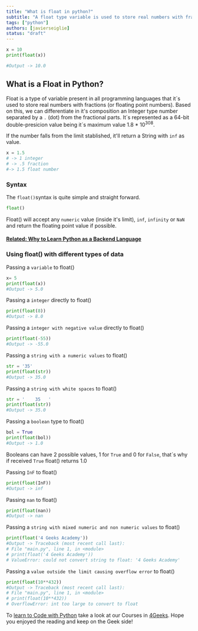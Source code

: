 ```yaml
---
title: "What is float in python?"
subtitle: "A float type variable is used to store real numbers with fractions (or floating point numbers). The float() method returns a float number from any received integer, numeric string or even a boolean!"
tags: ["python"]
authors: [javierseiglie]
status: "draft"
---
```



```python
x = 10
print(float(x))

#Output -> 10.0
```

## What is a Float in Python?

Float is a type of variable present in all programming languages that it´s used to store real numbers with fractions (or floating point numbers). Based on this, we can differentiate in it's composition an Integer type number separated by a `.` (dot) from the fractional parts. It´s represented as a 64-bit double-presicion value being it´s maximum value 1.8 * 10<sup>308</sup>. 

If the number falls from the limit stablished, it'll return a String with `inf` as value.

```python
x = 1.5
# -> 1 integer
# -> .5 fraction
#-> 1.5 float number
```

### Syntax

The `float()`syntax is quite simple and straight forward.

```python
float()
```

Float() will accept any `numeric` value (inside it's limit), `inf`, `infinity` or `NaN`  and return the floating point value if possible.

#### [**Related: Why to Learn Python as a Backend Language**](https://4geeksacademy.com/us/python-bootcamp/why-we-teach-python-4geeks)

### Using float() with different types of data

Passing a `variable` to float()

```python
x= 5
print(float(x))
#Output -> 5.0
```

Passing a `integer` directly to float()
```python
print(float(8))
#Output -> 8.0
```

Passing a `integer with negative value` directly to float()
```python
print(float(-55))
#Output -> -55.0
```

Passing a `string with a numeric values` to float()
```python
str = '35'
print(float(str))
#Output -> 35.0
```

Passing a `string with white spaces` to float()
```python
str = '    35   '
print(float(str))
#Output -> 35.0
```

Passing a `boolean` type to float()

```python
bol = True
print(float(bol))
#Output -> 1.0
```

Booleans can have 2 possible values, 1 for `True` and 0 for `False`, that´s why if received `True` float() returns 1.0

Passing `InF` to float()
```python
print(float(InF))
#Output -> inf
```

Passing `nan` to float()
```python
print(float(nan))
#Output -> nan
```

Passing a `string with mixed numeric and non numeric values` to float()
```python
print(float('4 Geeks Academy'))
#Output -> Traceback (most recent call last):
# File "main.py", line 1, in <module>
# print(float('4 Geeks Academy'))
# ValueError: could not convert string to float: '4 Geeks Academy'
```

Passing a `value outside the limit causing overflow error` to float() 

```python
print(float(10**432))
#Output -> Traceback (most recent call last):
# File "main.py", line 1, in <module>
# print(float(10**432))
# OverflowError: int too large to convert to float
```

To [learn to Code with Python](https://4geeks.com/lesson/learning-to-code-with-python) take a look at our Courses in [4Geeks](https://4geeks.com/). Hope you enjoyed the reading and keep on the Geek side!